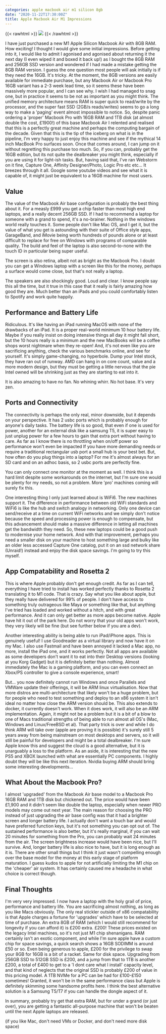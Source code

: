 ```yaml
---
categories: apple macbook air m1 silicon 8gb
date: "2020-11-22T17:30:00Z"
title: Apple Macbook Air M1 Impressions
---
```


{{< rawhtml >}}
<a data-fancybox="gallery" href="/assets/images/2020/MacBook-Air/MacBook-Air.jpg"><img src="/assets/images/2020/MacBook-Air/MacBook-Air.jpg"></a>
{{< /rawhtml >}}

I have just purchased a new M1 Apple Silicon Macbook Air with 8GB RAM. How exciting! I thought I would give some initial impressions. Before getting into it, I would like to admit I agonised and agonised about returning it the next day (I even wiped it and boxed it back up!) as I bought the 8GB RAM and 256GB SSD version and wondered if I had made a mistake getting the 8GB RAM version. I guess the one question most people will ask initially is if they need the 16GB. It's tricky. At the moment, the 8GB versions are easily available for immediate purchase, but any Macbook Air or Macbook Pro 16GB variant has a 2-3 week lead time, so it seems these have been massively more popular, and I can see why. I wish I had managed to snag one, but in practice it seems to be not as important as you might think. The unified memory architecture means RAM is super quick to read/write by the processor, and the super fast SSD (2GB/s reads/writes) seems to go a long way to make a 'paging' event almost impossible to notice. So, despite panic ordering a 'proper' Macbook Pro with 16GB RAM and 1TB disk (at almost double the cost, £1900!) of this base Macbook Air I relented and realised that this is a perfectly great machine and perhaps the computing bargain of the decade. Given that this is the tip of the iceberg on what is in the pipeline, I'm very happy to just enjoy this machine and see if the mythical 14 inch MacBook Pro surfaces soon. Once that comes around, I can jump on it without regretting this purchase too much. So, if you can, probably get the 16GB edition, but its not quite the dealbreaker you might think, especially if you are using it for light-ish tasks. But, having said that, I've ran Webstorm on it fine, Capture One, Affinity Designer/Photo, Logic Pro etc etc... It breezes through it all. Google some youtube videos and see what it is capable of, it might just be equivalent to a 16GB machine for most users.

## Value

The value of the Macbook Air base configuration is probably the best thing about it. For a measly £999 you get a chip faster than most high end laptops, and a really decent 256GB SSD. If I had to recommend a laptop for someone with a grand to spend, it's a no-brainer. Nothing in the windows world really touches it. Some people don't like Mac OS, and I get it, but the value of what you get is astounding with their suite of Office style apps, GarageBand, and iMovie being worth hundreds of pounds alone or at least difficult to replace for free on Windows with programs of comparable quality. The build and feel of the laptop is also second-to-none with the touch ID in particular being super useful.

The screen is also retina, albeit not as bright as the Macbook Pro. I doubt you can get a Windows laptop with a screen like this for the money, perhaps a surface would come close, but that's not really a laptop.

The speakers are also shockingly good. Loud and clear. I know people say this all the time, but it true in this case that it really is fairly amazing how good they are. Much better than an iPads and you could comfortably listen to Spotify and work quite happily.

## Performance and Battery Life

Ridiculous. It's like having an iPad running MacOS with none of the drawbacks of an iPad. It is a proper real-world minimum 10 hour battery life. Maybe if you really insist on doing intensive things all day it might fall short, but the 10 hours really is a minimum and the new MacBooks will be a coffee shops worst nightmare when they re-open! And, it's not even like you are sacrificing anything, check the various benchmarks online, and see for yourself. It's simply game-changing, no hyperbole. Dump your Intel stock, they have ran out of runway. AMD can hang in on core count, value and a more modern design, but they must be getting a little nervous that the pie Intel owned will be shrinking just as they are starting to eat into it.

It is also amazing to have no fan. No whining whirr. No hot base. It's very zen.

## Ports and Connectivity

The connectivity is perhaps the only real, minor downside, but it depends on your perspective. It has 2 usbc ports which is probably enough for anyone's daily tasks. The battery life is so good, that even if one is used for power, another for an external disk like a samsung T5, it is super easy to just unplug power for a few hours to gain that extra port without having to care. As far as I know there is no throttling when on/off power so performance won't even be impacted If you have more demanding needs or require a traditional rectangular usb port a small hub is your best bet. But, how often do you plug things into a laptop? For me it's almost always for an SD card and on an adhoc basis, so 2 usbc ports are perfectly fine.

You can only connect one monitor at the moment as well. I think this is a hard limit despite some workarounds on the internet, but I'm sure one would be plenty for my needs, so not a problem. More 'pro' machines coming will surely fix this.

One interesting thing I only just learned about is WiFi6. The new machines support it. The difference in performance between old WiFi standards and WiFi6 is like the hub and switch analogy in networking. Only one device can send/receive at a time on current WiFi networks and we simply don't notice because the speed and processing power is enough to compensate, but this advancement should make a massive difference in letting all machines get the bandwidth they need. So, these new laptops could be a good push to modernise your home network. And with that improvement, perhaps you need a smaller disk on your machine to host something large and bulky like an older less accessed Capture One catalog, put it on an ssd network share (Unraid!) instead and enjoy the disk space savings. I'm going to try this myself.

## App Compatability and Rosetta 2

This is where Apple probably don't get enough credit. As far as I can tell, everything I have tried to install has worked perfectly thanks to Rosetta 2 translating it to M1 code. That is crazy. Say what you like about apple, but they really have delivered for 99% of people. I don't have access to something truly outrageous like Maya or something like that, but anything I've tried has loaded and worked without a hitch, and with great performance. And it can only get better as more apps become native. Apple have hit it out of the park here. Do not worry that your old apps won't work, they very likely will be fine (but see further below if you are a dev).

Another interesting ability is being able to run iPad/iPhone apps. This is genuinely useful! I use Goodreader as a virtual library and now have it on my Mac. I also use Fastmail and have been annoyed it lacked a Mac app, no more, install the iPad one, and it works perfectly. Not all apps are available as some developers don't want it to eat into their Desktop versions (looking at you Korg Gadget) but it is definitely better than nothing. Almost immediately the Mac is a gaming platform, and you can even connect an Xbox/PS controller to give a console experience, smart!

But... you now definitely cannot run Windows and once Parallels and VMWare update their offerings, it will be ARM linux virtualisation. Now that more distros are multi-architecture that likely won't be a huge problem, but for people who need to test something and deploy to an x86 system it isn't ideal no matter how close the ARM version should be. This also extends to docker, it currently doesn't work. When it does work, it will also be an ARM implementation. Again, it might not be a problem but it is a bit of a blow to one of Macs traditional strengths of being able to run almost all OS's (Mac, Windows and Linux/FreeBSD et al). That party trick is over and while I do think ARM will take over (apple are proving it is possible) it's surely still 5 years away from being mainstream on most desktops and servers, so it will still be painful for developers and might be a total dealbreaker. I'm sure Apple know this and suggest the cloud is a good alternative, but it is unarguably a loss to the platform. As an aside, it is interesting that the new PS5 and XBOX launched with what are essentially PC components. I highly doubt they will be like this next iteration. Nvidia buying ARM should bring some interesting developments...

## What About the Macbook Pro?

I almost 'upgraded' from the Macbook Air base model to a Macbook Pro 16GB RAM and 1TB disk but chickened out. The price would have been £1,900 and it didn't seem like double the laptop, especially when newer PRO models may come out next year. The main reason for choosing the PRO instead of just upgrading the air base config was that it had a brighter screen and longer battery life. I actually don't want a touch bar and would have preferred function keys, but it's not something you can opt out of. The sustained performance is also better, but it's really marginal, if you can wait 20 minutes for something from the Pro, you can probably wait 24 minutes from the air. The screen brightness increase would have been nice, but I'll survive. And, longer battery life is also nice to have, but it is long enough as it is. There are other small things but I think it just wasn't compelling enough over the base model for the money at this early stage of platform maturation. I guess kudos to apple for not artificially limiting the M1 chip on the 'cheaper' air system. It has certainly caused me a headache in what choice is correct though.

## Final Thoughts

I'm very very impressed. I now have a laptop with the holy grail of price, performance and battery life. You are sacrificing almost nothing, as long as you like Macs obviously. The only real stickler outside of x86 compatability is that Apple charges a fortune for 'upgrades' which have to be selected at time of purchase. An extra 8GB of RAM (which I would still recommend for longevity if you can afford it) is £200 extra. £200! These prices existed on the legacy Intel machines, so it's not just M1 chip shenanigans. RAM certainly isn't an exotic component, and while I'm sure apple have a custom chip for space savings, a quick search shows a 16GB SODIMM is around £50 or so. Even being generous to apple, £200 for the privilege to swap your 8GB for 16GB is a bit of a racket. Same for disk space. Upgrading from 256GB SSD to 512GB SSD is £200, and a jump from that to 1TB is another £200, a total of £400 to get to a 'I dont care what I install' capacity level, and that kind of neglects that the original SSD is probably £200 of value in this pricing model. A 1TB NVMe for a PC can be had for £100-£150 sometimes! Granted, it won't be in the same performance class but Apple is definitely skimming some handsome profits here. I think the best alternative solution is a Samsung T5/T7 if you can handle the dongle aspect of it.

In summary, probably try get that extra RAM, but for under a grand (or just over), you are getting a fantastic all-purpose machine that won't be beaten until the next Apple laptops are released.

(if you like Mac, don't need VMs or Docker, and don't need more disk space)
